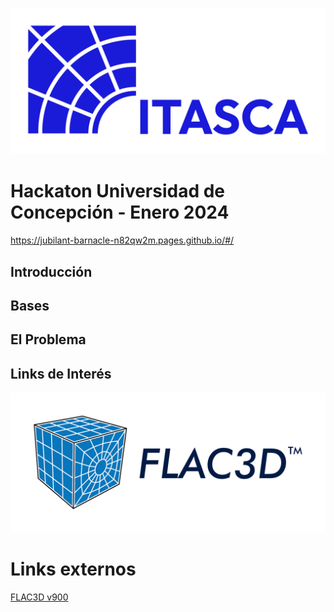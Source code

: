 
![Logo ITASCA](./media/Logos%20ITASCA%20(RGB)-01.png ':size=40%')

# Hackaton Universidad de Concepción - Enero 2024

https://jubilant-barnacle-n82qw2m.pages.github.io/#/

## Introducción

## Bases

## El Problema

## Links de Interés

[![Logo FLAC3D](./media/ICG16-LGO-FLAC3D-BLU.png ':size=50%')](./FLAC3D/README_flac3D.md)

# Links externos
[FLAC3D v900](https://docs.itascacg.com/itasca900/flac3d/docproject/source/flac3dhome.html)